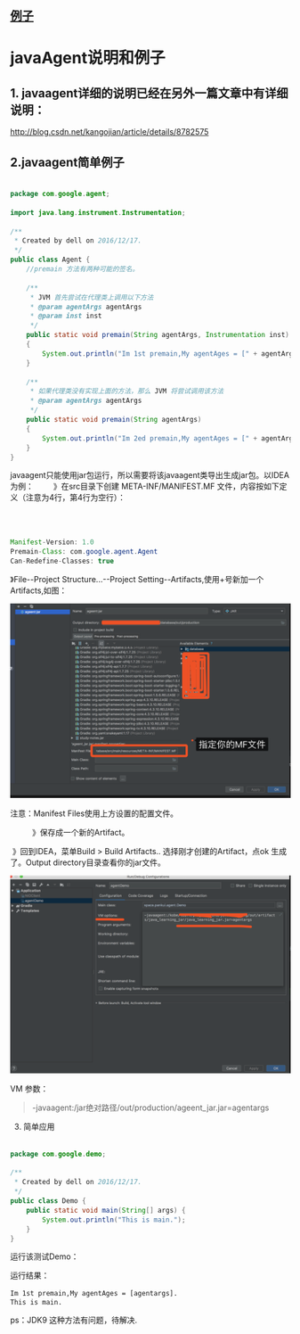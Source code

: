 
## [例子](https://blog.csdn.net/mn_forever/article/details/53701303)

# javaAgent说明和例子

## 1. javaagent详细的说明已经在另外一篇文章中有详细说明：

http://blog.csdn.net/kangojian/article/details/8782575



## 2.javaagent简单例子

```java

package com.google.agent;
 
import java.lang.instrument.Instrumentation;
 
/**
 * Created by dell on 2016/12/17.
 */
public class Agent {
    //premain 方法有两种可能的签名。
 
    /**
     * JVM 首先尝试在代理类上调用以下方法
     * @param agentArgs agentArgs
     * @param inst inst
     */
    public static void premain(String agentArgs, Instrumentation inst)
    {
        System.out.println("Im 1st premain,My agentAges = [" + agentArgs + "].");
    }
 
    /**
     * 如果代理类没有实现上面的方法，那么 JVM 将尝试调用该方法
     * @param agentArgs agentArgs
     */
    public static void premain(String agentArgs)
    {
        System.out.println("Im 2ed premain,My agentAges = [" + agentArgs + "].");
    }
}
```

javaagent只能使用jar包运行，所以需要将该javaagent类导出生成jar包。以IDEA为例：
        》在src目录下创建 META-INF/MANIFEST.MF 文件，内容按如下定义（注意为4行，第4行为空行）：

           
```java

Manifest-Version: 1.0
Premain-Class: com.google.agent.Agent
Can-Redefine-Classes: true
```
》File--Project Structure...--Project Setting--Artifacts,使用+号新加一个Artifacts,如图：

![](../images/agent/idea_agent_1.png)


注意：Manifest Files使用上方设置的配置文件。

          》保存成一个新的Artifact。

 》回到IDEA，菜单Build > Build Artifacts.. 选择刚才创建的Artifact，点ok 生成了。Output directory目录查看你的jar文件。

![](../images/agent/idea_agent_2.png)

VM 参数：
> -javaagent:/jar绝对路径/out/production/ageent_jar.jar=agentargs

3. 简单应用

```java

package com.google.demo;
 
/**
 * Created by dell on 2016/12/17.
 */
public class Demo {
    public static void main(String[] args) {
        System.out.println("This is main.");
    }
}

```
运行该测试Demo：


运行结果：

``` 
Im 1st premain,My agentAges = [agentargs].
This is main.
```

ps：JDK9 这种方法有问题，待解决.